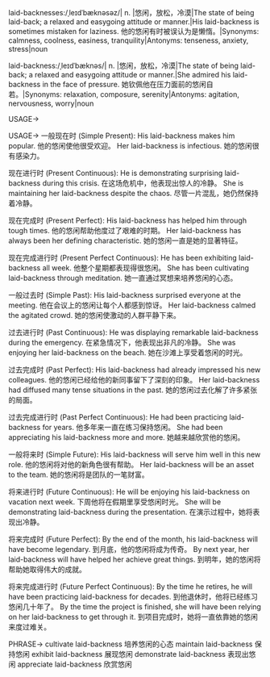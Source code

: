 laid-backnesses:/ˌleɪdˈbæknəsəz/| n. |悠闲，放松，冷漠|The state of being laid-back; a relaxed and easygoing attitude or manner.|His laid-backness is sometimes mistaken for laziness. 他的悠闲有时被误认为是懒惰。|Synonyms: calmness, coolness, easiness, tranquility|Antonyms: tenseness, anxiety, stress|noun

laid-backness:/ˌleɪdˈbæknəs/| n. |悠闲，放松，冷漠|The state of being laid-back; a relaxed and easygoing attitude or manner.|She admired his laid-backness in the face of pressure. 她钦佩他在压力面前的悠闲自若。|Synonyms: relaxation, composure, serenity|Antonyms: agitation, nervousness, worry|noun


USAGE->

USAGE->
一般现在时 (Simple Present):
His laid-backness makes him popular.  他的悠闲使他很受欢迎。
Her laid-backness is infectious. 她的悠闲很有感染力。

现在进行时 (Present Continuous):
He is demonstrating surprising laid-backness during this crisis. 在这场危机中，他表现出惊人的冷静。
She is maintaining her laid-backness despite the chaos. 尽管一片混乱，她仍然保持着冷静。


现在完成时 (Present Perfect):
His laid-backness has helped him through tough times. 他的悠闲帮助他度过了艰难的时期。
Her laid-backness has always been her defining characteristic.  她的悠闲一直是她的显著特征。

现在完成进行时 (Present Perfect Continuous):
He has been exhibiting laid-backness all week. 他整个星期都表现得很悠闲。
She has been cultivating laid-backness through meditation. 她一直通过冥想来培养悠闲的心态。


一般过去时 (Simple Past):
His laid-backness surprised everyone at the meeting.  他在会议上的悠闲让每个人都感到惊讶。
Her laid-backness calmed the agitated crowd. 她的悠闲使激动的人群平静下来。


过去进行时 (Past Continuous):
He was displaying remarkable laid-backness during the emergency. 在紧急情况下，他表现出非凡的冷静。
She was enjoying her laid-backness on the beach.  她在沙滩上享受着悠闲的时光。


过去完成时 (Past Perfect):
His laid-backness had already impressed his new colleagues. 他的悠闲已经给他的新同事留下了深刻的印象。
Her laid-backness had diffused many tense situations in the past. 她的悠闲过去化解了许多紧张的局面。


过去完成进行时 (Past Perfect Continuous):
He had been practicing laid-backness for years. 他多年来一直在练习保持悠闲。
She had been appreciating his laid-backness more and more. 她越来越欣赏他的悠闲。


一般将来时 (Simple Future):
His laid-backness will serve him well in this new role.  他的悠闲将对他的新角色很有帮助。
Her laid-backness will be an asset to the team. 她的悠闲将是团队的一笔财富。


将来进行时 (Future Continuous):
He will be enjoying his laid-backness on vacation next week.  下周他将在假期里享受悠闲时光。
She will be demonstrating laid-backness during the presentation.  在演示过程中，她将表现出冷静。


将来完成时 (Future Perfect):
By the end of the month, his laid-backness will have become legendary. 到月底，他的悠闲将成为传奇。
By next year, her laid-backness will have helped her achieve great things. 到明年，她的悠闲将帮助她取得伟大的成就。


将来完成进行时 (Future Perfect Continuous):
By the time he retires, he will have been practicing laid-backness for decades. 到他退休时，他将已经练习悠闲几十年了。
By the time the project is finished, she will have been relying on her laid-backness to get through it. 到项目完成时，她将一直依靠她的悠闲来度过难关。



PHRASE->
cultivate laid-backness  培养悠闲的心态
maintain laid-backness  保持悠闲
exhibit laid-backness  展现悠闲
demonstrate laid-backness  表现出悠闲
appreciate laid-backness  欣赏悠闲